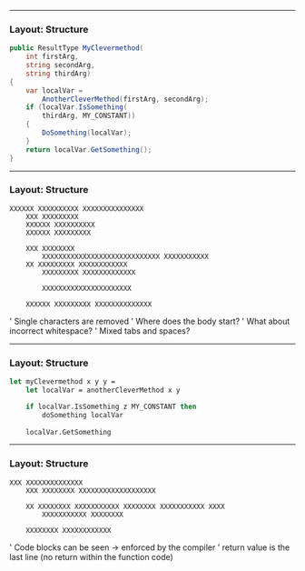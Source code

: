 
---

### Layout: Structure

```csharp
public ResultType MyClevermethod(
    int firstArg,
    string secondArg,
    string thirdArg)
{
    var localVar =
        AnotherCleverMethod(firstArg, secondArg);
    if (localVar.IsSomething(
        thirdArg, MY_CONSTANT))
    {
        DoSomething(localVar);
    }
    return localVar.GetSomething();
}
```

---

### Layout: Structure

```
XXXXXX XXXXXXXXXX XXXXXXXXXXXXXXX
    XXX XXXXXXXXX
    XXXXXX XXXXXXXXXX
    XXXXXX XXXXXXXXX

    XXX XXXXXXXX 
        XXXXXXXXXXXXXXXXXXXXXXXXXXXXX XXXXXXXXXXX
    XX XXXXXXXXX XXXXXXXXXXXX
        XXXXXXXXX XXXXXXXXXXXXX
    
        XXXXXXXXXXXXXXXXXXXXXX
    
    XXXXXX XXXXXXXXX XXXXXXXXXXXXXX
```

' Single characters are removed
' Where does the body start?
' What about incorrect whitespace?
' Mixed tabs and spaces?

---

### Layout: Structure

```fsharp
let myClevermethod x y y =
    let localVar = anotherCleverMethod x y

    if localVar.IsSomething z MY_CONSTANT then
        doSomething localVar
    
    localVar.GetSomething
```

---

### Layout: Structure

```
XXX XXXXXXXXXXXXXX
    XXX XXXXXXXX XXXXXXXXXXXXXXXXXXX

    XX XXXXXXXX XXXXXXXXXXX XXXXXXXX XXXXXXXXXXX XXXX
        XXXXXXXXXXX XXXXXXXX

    XXXXXXXX XXXXXXXXXXXX
```

' Code blocks can be seen -> enforced by the compiler
' return value is the last line (no return within the function code)
